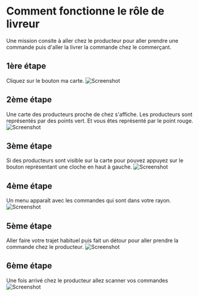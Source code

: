 # Comment fonctionne le rôle de livreur

Une mission consite à aller chez le producteur pour aller prendre une commande puis d'aller la livrer la commande chez le commerçant.

## 1ère étape
   Cliquez sur le bouton ma carte.
![Screenshot](/img/menu_parametres_ma_carte.JPG)

## 2ème étape
   Une carte des producteurs proche de chez s'affiche.
   Les producteurs sont représentés par des points vert.
   Et vous êtes représenté par le point rouge. 
![Screenshot](/img/map_to_producteur.JPG)

## 3ème étape
   Si des producteurs sont visible sur la carte pour pouvez appuyez sur le bouton représentant une cloche en haut à gauche.
![Screenshot](/img/map_to_producteur_notif.JPG)

## 4ème étape
   Un menu apparaît avec les commandes qui sont dans votre rayon.
![Screenshot](/img/map_start_mission.JPG)


## 5ème étape
   Aller faire votre trajet habituel puis fait un détour pour aller prendre la commande chez le producteur.
![Screenshot](/img/map_to_producteur_path.JPG)

## 6ème étape
   Une fois arrivé chez le producteur allez scanner vos commandes
![Screenshot](/img/map_to_producteur_path.JPG)
